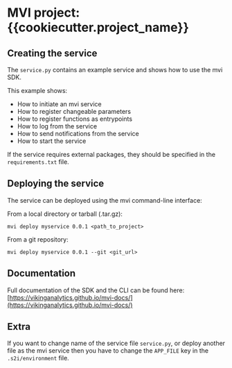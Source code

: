 # MVI project: {{cookiecutter.project_name}}

## Creating the service

The ```service.py``` contains an example service and shows how to use the mvi SDK.

This example shows:

- How to initiate an mvi service
- How to register changeable parameters
- How to register functions as entrypoints
- How to log from the service
- How to send notifications from the service
- How to start the service

If the service requires external packages, they should be specified in the `requirements.txt` file.

## Deploying the service

The service can be deployed using the mvi command-line interface:

From a local directory or tarball (.tar.gz):

```mvi deploy myservice 0.0.1 <path_to_project>```

From a git repository:

```mvi deploy myservice 0.0.1 --git <git_url>```

## Documentation

Full documentation of the SDK and the CLI can be found here: [https://vikinganalytics.github.io/mvi-docs/](https://vikinganalytics.github.io/mvi-docs/)

## Extra

If you want to change name of the service file ```service.py```, or deploy another file as the
mvi service then you have to change the ```APP_FILE``` key in the ```.s2i/environment``` file.

